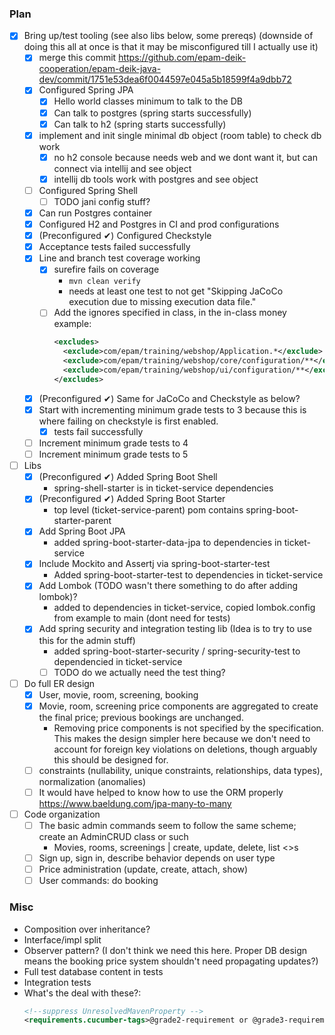### Plan
- [x] Bring up/test tooling (see also libs below, some prereqs) (downside of doing this all at once is that it may be misconfigured till I actually use it)
    - [x] merge this commit https://github.com/epam-deik-cooperation/epam-deik-java-dev/commit/1751e53dea6f0044597e045a5b18599f4a9dbb72
    - [x] Configured Spring JPA
      - [x] Hello world classes minimum to talk to the DB
      - [x] Can talk to postgres (spring starts successfully)
      - [x] Can talk to h2 (spring starts successfully)
    - [x] implement and init single minimal db object (room table) to check db work
        - [x] no h2 console because needs web and we dont want it, but can connect via intellij and see object
        - [x] intellij db tools work with postgres and see object 
    - [ ] Configured Spring Shell
      - [ ] TODO jani config stuff?
    - [x] Can run Postgres container
    - [x] Configured H2 and Postgres in CI and prod configurations
    - [x] (Preconfigured ✔) Configured Checkstyle
    - [x] Acceptance tests failed successfully
    - [x] Line and branch test coverage working
      - [x] surefire fails on coverage
        - `mvn clean verify`
        - needs at least one test to not get "Skipping JaCoCo execution due to missing execution data file."
      - [ ] Add the ignores specified in class, in the in-class money example:
        ```xml
        <excludes>
          <exclude>com/epam/training/webshop/Application.*</exclude>
          <exclude>com/epam/training/webshop/core/configuration/**</exclude>
          <exclude>com/epam/training/webshop/ui/configuration/**</exclude>
        </excludes>
        ```
    - [x] (Preconfigured ✔) Same for JaCoCo and Checkstyle as below?
    - [x] Start with incrementing minimum grade tests to 3 because
          this is where failing on checkstyle is first enabled.
        - [x] tests fail successfully
    - [ ] Increment minimum grade tests to 4
    - [ ] Increment minimum grade tests to 5
- [ ] Libs 
  - [x] (Preconfigured ✔) Added Spring Boot Shell
    - spring-shell-starter is in ticket-service dependencies
  - [x] (Preconfigured ✔) Added Spring Boot Starter
    - top level (ticket-service-parent) pom contains spring-boot-starter-parent
  - [x] Add Spring Boot JPA
    - added spring-boot-starter-data-jpa to dependencies in ticket-service
  - [x] Include Mockito and Assertj via spring-boot-starter-test
    - Added spring-boot-starter-test to dependencies in ticket-service
  - [x] Add Lombok (TODO wasn't there something to do after adding lombok)?
    - added to dependencies in ticket-service, copied lombok.config from example to main (dont need for tests)
  - [x] Add spring security and integration testing lib (Idea is to try to use this for the admin stuff) 
    - added spring-boot-starter-security / spring-security-test to dependencied in ticket-service
    - [ ] TODO do we actually need the test thing? 
- [ ] Do full ER design
   - [x] User, movie, room, screening, booking
   - [x] Movie, room, screening price components are aggregated to create the final price; previous bookings are unchanged.
       - Removing price components is not specified by the specification. This makes the design simpler here
         because we don't need to account for foreign key violations on deletions, though arguably this should
         be designed for.
   - [ ] constraints (nullability, unique constraints, relationships, data types), normalization (anomalies)
   - [ ] It would have helped to know how to use the ORM properly https://www.baeldung.com/jpa-many-to-many
- [ ] Code organization
    - [ ] The basic admin commands seem to follow the same scheme; create an AdminCRUD class or such
        - Movies, rooms, screenings | create, update, delete, list <>s
    - [ ] Sign up, sign in, describe behavior depends on user type
    - [ ] Price administration (update, create, attach, show)
    - [ ] User commands: do booking

### Misc
- Composition over inheritance?
- Interface/impl split
- Observer pattern? (I don't think we need this here. Proper DB design means the booking price system shouldn't 
  need propagating updates?)
- Full test database content in tests
- Integration tests
- What's the deal with these?:
  ```xml
  <!--suppress UnresolvedMavenProperty -->
  <requirements.cucumber-tags>@grade2-requirement or @grade3-requirement</requirements.cucumber-tags>
  ```